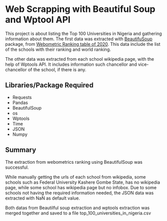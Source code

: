 # Web Scrapping with Beautiful Soup and Wptool API
This project is about listing the Top 100 Universities in Nigeria and gathering information about them. The first data was extracted with [BeautifuSoup](https://pypi.org/project/beautifulsoup4/) package, from [Webometric Ranking table of 2020](https://www.theabusites.com/webometrics-ranking-2019/). This data include the list of the schools with their ranking and world ranking.

The other data was extracted from each school wikipedia page, with the help of Wptools API. It includes information such chancellor and vice-chancellor of the school, if there is any. 

## Libraries/Package Required
- Requests 
- Pandas 
- BeautifulSoup
- os
- Wptools 
- Time
- JSON
- Numpy

## Summary 
The extraction from webometrics ranking using BeautifulSoup was successful.

While manually getting the urls of each school from wikipedia, some schools such as Federal University Kashere Gombe State, has no wikipedia page, while some school has wikipedia page but no infobox. Due to some schools not having the required information needed, the JSON data was extracted with NaN as default value.

Both datas from Beautilful soup extraction and wptools extraction was merged together and saved to a file top_100_universities_in_nigeria.csv